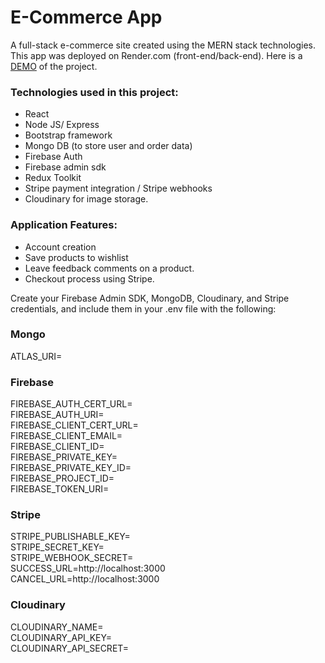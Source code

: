 # E-Commerce App

A full-stack e-commerce site created using the MERN stack technologies. This app was deployed on Render.com (front-end/back-end). Here is a [DEMO](https://mern-ecommerce-app-client.onrender.com/) of the project.

### Technologies used in this project:
* React
* Node JS/ Express
* Bootstrap framework
* Mongo DB (to store user and order data)
* Firebase Auth
* Firebase admin sdk
* Redux Toolkit
* Stripe payment integration / Stripe webhooks
* Cloudinary for image storage.

### Application Features:
* Account creation
* Save products to wishlist
* Leave feedback comments on a product.
* Checkout process using Stripe.

Create your Firebase Admin SDK, MongoDB, Cloudinary, and Stripe credentials, and include them in your .env file with the following:

### Mongo
ATLAS_URI= 

### Firebase
FIREBASE_AUTH_CERT_URL=<br> 
FIREBASE_AUTH_URI=<br>
FIREBASE_CLIENT_CERT_URL=<br> 
FIREBASE_CLIENT_EMAIL=<br> 
FIREBASE_CLIENT_ID=<br> 
FIREBASE_PRIVATE_KEY=<br> 
FIREBASE_PRIVATE_KEY_ID=<br> 
FIREBASE_PROJECT_ID=<br> 
FIREBASE_TOKEN_URI=<br> 

### Stripe
STRIPE_PUBLISHABLE_KEY=<br> 
STRIPE_SECRET_KEY=<br> 
STRIPE_WEBHOOK_SECRET=<br> 
SUCCESS_URL=http://localhost:3000<br>
CANCEL_URL=http://localhost:3000<br>

### Cloudinary
CLOUDINARY_NAME=<br>
CLOUDINARY_API_KEY=<br>
CLOUDINARY_API_SECRET=<br>
